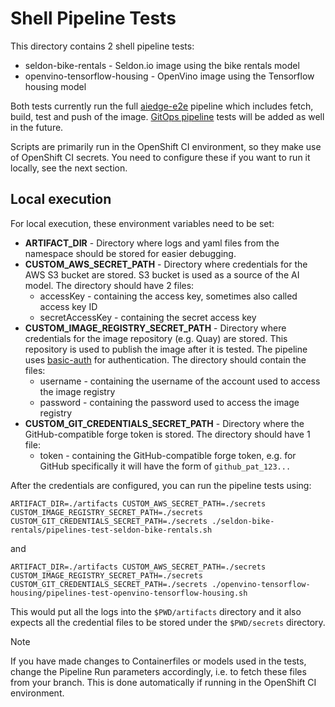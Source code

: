 # Shell Pipeline Tests

This directory contains 2 shell pipeline tests:
* seldon-bike-rentals - Seldon.io image using the bike rentals model
* openvino-tensorflow-housing - OpenVino image using the Tensorflow housing model

Both tests currently run the full [aiedge-e2e](../../pipelines/tekton/aiedge-e2e) pipeline which includes fetch, build,
test and push of the image. [GitOps pipeline](../../pipelines/tekton/gitops-update-pipeline) tests will be added as well in the future.

Scripts are primarily run in the OpenShift CI environment, so they make use of
OpenShift CI secrets. You need to configure these if you want to run it locally, see the next section.

## Local execution

For local execution, these environment variables need to be set:

* **ARTIFACT_DIR** - Directory where logs and yaml files from the namespace should be stored for easier debugging.
* **CUSTOM_AWS_SECRET_PATH** - Directory where credentials for the AWS S3 bucket are stored. S3 bucket is used as a source of the AI model. The directory should have 2 files:
  * accessKey - containing the access key, sometimes also called access key ID
  * secretAccessKey - containing the secret access key
* **CUSTOM_IMAGE_REGISTRY_SECRET_PATH** - Directory where credentials for the image repository (e.g. Quay) are stored. This repository is used to publish the image after it is tested. The pipeline uses [basic-auth](https://tekton.dev/docs/pipelines/auth/#configuring-basic-auth-authentication-for-docker) for authentication. The directory should contain the files:
  * username - containing the username of the account used to access the image registry
  * password - containing the password used to access the image registry
* **CUSTOM_GIT_CREDENTIALS_SECRET_PATH** - Directory where the GitHub-compatible forge token is stored. The directory should have 1 file:
  * token - containing the GitHub-compatible forge token, e.g. for GitHub specifically it will have the form of `github_pat_123...`

After the credentials are configured, you can run the pipeline tests using:

```shell
ARTIFACT_DIR=./artifacts CUSTOM_AWS_SECRET_PATH=./secrets CUSTOM_IMAGE_REGISTRY_SECRET_PATH=./secrets CUSTOM_GIT_CREDENTIALS_SECRET_PATH=./secrets ./seldon-bike-rentals/pipelines-test-seldon-bike-rentals.sh
```
and
```shell
ARTIFACT_DIR=./artifacts CUSTOM_AWS_SECRET_PATH=./secrets CUSTOM_IMAGE_REGISTRY_SECRET_PATH=./secrets CUSTOM_GIT_CREDENTIALS_SECRET_PATH=./secrets ./openvino-tensorflow-housing/pipelines-test-openvino-tensorflow-housing.sh
```

This would put all the logs into the `$PWD/artifacts` directory and it also expects all the credential files to be stored under the `$PWD/secrets` directory.

> [!NOTE]
> If you have made changes to Containerfiles or models used in the tests, change the Pipeline Run parameters accordingly, i.e. to fetch these files from your branch.
> This is done automatically if running in the OpenShift CI environment.
